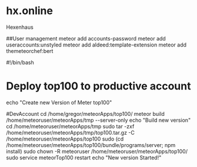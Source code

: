 # hx.online
Hexenhaus


##User management
meteor add accounts-password
meteor add useraccounts:unstyled
meteor add aldeed:template-extension
meteor add themeteorchef:bert


#!/bin/bash
# Deploy top100 to productive account

echo "Create new Version of Meter top100"

#DevAccount
cd /home/gregor/meteorApps/top100/
meteor build  /home/meteoruser/meteorApps/tmp --server-only
echo "Build new version"
cd /home/meteoruser/meteorApps/tmp
sudo tar -zxf /home/meteoruser/meteorApps/tmp/top100.tar.gz -C /home/meteoruser/meteorApps/top100
sudo (cd /home/meteoruser/meteorApps/top100/bundle/programs/server; npm install)
sudo chown -R meteoruser /home/meteoruser/meteorApps/top100/
sudo service meteorTop100 restart
echo "New version Started!"